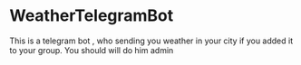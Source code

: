 # WeatherTelegramBot
This is a telegram bot , who sending you weather in your city
if you added it to your group. You should will do him admin
